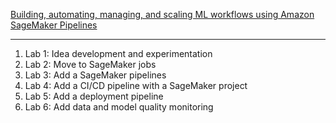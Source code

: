[Building, automating, managing, and scaling ML workflows using Amazon SageMaker Pipelines](https://aws.amazon.com/ko/blogs/machine-learning/building-automating-managing-and-scaling-ml-workflows-using-amazon-sagemaker-pipelines/)

---

1. Lab 1: Idea development and experimentation
2. Lab 2: Move to SageMaker jobs
3. Lab 3: Add a SageMaker pipelines
4. Lab 4: Add a CI/CD pipeline with a SageMaker project
5. Lab 5: Add a deployment pipeline
6. Lab 6: Add data and model quality monitoring
